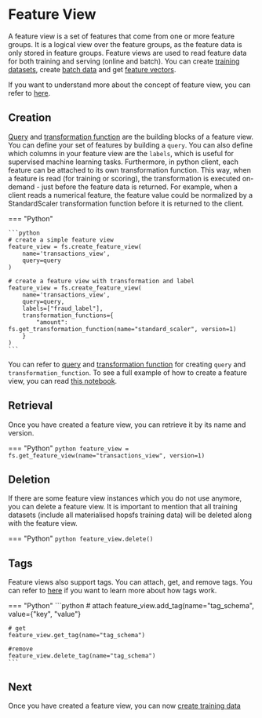 # Feature View

A feature view is a set of features that come from one or more feature groups. It is a logical view over the feature groups, as the feature data is only stored in feature groups. Feature views are used to read feature data for both training and serving (online and batch). You can create [training datasets](training-data.md), create [batch data](batch-data.md) and get [feature vectors](feature-vectors.md).

If you want to understand more about the concept of feature view, you can refer to [here](../../../concepts/fs/feature_view/fv_overview.md).

## Creation
[Query](./query.md) and [transformation function](./transformation-function.md) are the building blocks of a feature view. You can define your set of features by building a `query`. You can also define which columns in your feature view are the `labels`, which is useful for supervised machine learning tasks. Furthermore, in python client, each feature can be attached to its own transformation function. This way, when a feature is read (for training or scoring), the transformation is executed on-demand - just before the feature data is returned. For example, when a client reads a numerical feature, the feature value could be normalized by a StandardScaler transformation function before it is returned to the client.

=== "Python"

    ```python
    # create a simple feature view
    feature_view = fs.create_feature_view(
        name='transactions_view',
        query=query
    )

    # create a feature view with transformation and label
    feature_view = fs.create_feature_view(
        name='transactions_view',
        query=query,
        labels=["fraud_label"],
        transformation_functions={
            "amount": fs.get_transformation_function(name="standard_scaler", version=1)
        }
    )
    ```

You can refer to [query](./query.md) and [transformation function](./transformation-function.md) for creating `query` and `transformation_function`. To see a full example of how to create a feature view, you can read [this notebook](https://github.com/logicalclocks/hopsworks-tutorials/blob/master/fraud_batch/2_feature_view_creation.ipynb).

## Retrieval
Once you have created a feature view, you can retrieve it by its name and version.

=== "Python"
    ```python
    feature_view = fs.get_feature_view(name="transactions_view", version=1)
    ```

## Deletion
If there are some feature view instances which you do not use anymore, you can delete a feature view. It is important to mention that all training datasets (include all materialised hopsfs training data) will be deleted along with the feature view.

=== "Python"
    ```python
    feature_view.delete()
    ```

## Tags

Feature views also support tags. You can attach, get, and remove tags. You can refer to [here]() if you want to learn more about how tags work.

=== "Python"
    ```python
    # attach
    feature_view.add_tag(name="tag_schema", value={"key", "value"}

    # get
    feature_view.get_tag(name="tag_schema")

    #remove
    feature_view.delete_tag(name="tag_schema")
    ```

## Next
Once you have created a feature view, you can now [create training data](./training-data.md)
